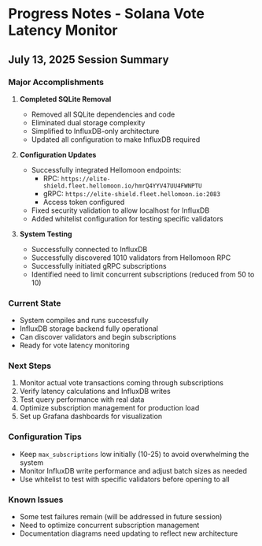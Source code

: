 # Progress Notes - Solana Vote Latency Monitor

## July 13, 2025 Session Summary

### Major Accomplishments

1. **Completed SQLite Removal**
   - Removed all SQLite dependencies and code
   - Eliminated dual storage complexity
   - Simplified to InfluxDB-only architecture
   - Updated all configuration to make InfluxDB required

2. **Configuration Updates**
   - Successfully integrated Hellomoon endpoints:
     - RPC: `https://elite-shield.fleet.hellomoon.io/hmrQ4YYV47UU4FWNPTU`
     - gRPC: `https://elite-shield.fleet.hellomoon.io:2083`
     - Access token configured
   - Fixed security validation to allow localhost for InfluxDB
   - Added whitelist configuration for testing specific validators

3. **System Testing**
   - Successfully connected to InfluxDB
   - Successfully discovered 1010 validators from Hellomoon RPC
   - Successfully initiated gRPC subscriptions
   - Identified need to limit concurrent subscriptions (reduced from 50 to 10)

### Current State
- System compiles and runs successfully
- InfluxDB storage backend fully operational
- Can discover validators and begin subscriptions
- Ready for vote latency monitoring

### Next Steps
1. Monitor actual vote transactions coming through subscriptions
2. Verify latency calculations and InfluxDB writes
3. Test query performance with real data
4. Optimize subscription management for production load
5. Set up Grafana dashboards for visualization

### Configuration Tips
- Keep `max_subscriptions` low initially (10-25) to avoid overwhelming the system
- Monitor InfluxDB write performance and adjust batch sizes as needed
- Use whitelist to test with specific validators before opening to all

### Known Issues
- Some test failures remain (will be addressed in future session)
- Need to optimize concurrent subscription management
- Documentation diagrams need updating to reflect new architecture